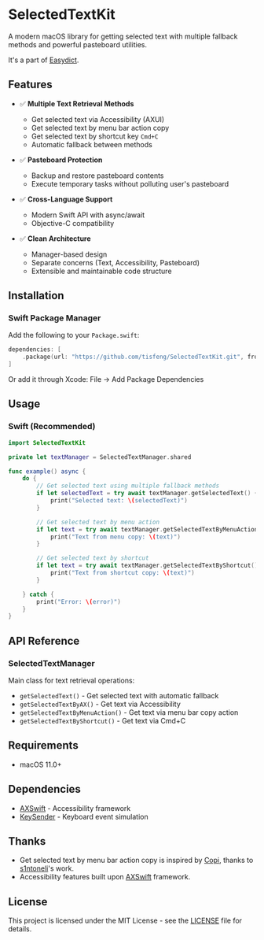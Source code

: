 # SelectedTextKit

A modern macOS library for getting selected text with multiple fallback methods and powerful pasteboard utilities.

It's a part of [Easydict](https://github.com/tisfeng/Easydict).

## Features

- ✅ **Multiple Text Retrieval Methods**
  - Get selected text via Accessibility (AXUI)
  - Get selected text by menu bar action copy
  - Get selected text by shortcut key `Cmd+C`
  - Automatic fallback between methods

- ✅ **Pasteboard Protection**
  - Backup and restore pasteboard contents
  - Execute temporary tasks without polluting user's pasteboard

- ✅ **Cross-Language Support**
  - Modern Swift API with async/await
  - Objective-C compatibility

- ✅ **Clean Architecture**
  - Manager-based design
  - Separate concerns (Text, Accessibility, Pasteboard)
  - Extensible and maintainable code structure

## Installation

### Swift Package Manager

Add the following to your `Package.swift`:

```swift
dependencies: [
    .package(url: "https://github.com/tisfeng/SelectedTextKit.git", from: "2.0.0")
]
```

Or add it through Xcode: File → Add Package Dependencies

## Usage

### Swift (Recommended)

```swift
import SelectedTextKit

private let textManager = SelectedTextManager.shared

func example() async {
    do {
        // Get selected text using multiple fallback methods
        if let selectedText = try await textManager.getSelectedText() {
            print("Selected text: \(selectedText)")
        }

        // Get selected text by menu action
        if let text = try await textManager.getSelectedTextByMenuAction() {
            print("Text from menu copy: \(text)")
        }

        // Get selected text by shortcut
        if let text = try await textManager.getSelectedTextByShortcut() {
            print("Text from shortcut copy: \(text)")
        }

    } catch {
        print("Error: \(error)")
    }
}
```

## API Reference

### SelectedTextManager

Main class for text retrieval operations:

- `getSelectedText()` - Get selected text with automatic fallback
- `getSelectedTextByAX()` - Get text via Accessibility
- `getSelectedTextByMenuAction()` - Get text via menu bar copy action
- `getSelectedTextByShortcut()` - Get text via Cmd+C

## Requirements

- macOS 11.0+

## Dependencies

- [AXSwift](https://github.com/tmandry/AXSwift) - Accessibility framework
- [KeySender](https://github.com/tisfeng/KeySender) - Keyboard event simulation

## Thanks

- Get selected text by menu bar action copy is inspired by [Copi](https://github.com/s1ntoneli/Copi/blob/531a12fdc2da66c809951926ce88af02593e0723/Copi/Utilities/SystemUtilities.swift#L257), thanks to [s1ntoneli](https://github.com/s1ntoneli)'s work.
- Accessibility features built upon [AXSwift](https://github.com/tmandry/AXSwift) framework.

## License

This project is licensed under the MIT License - see the [LICENSE](LICENSE) file for details.

